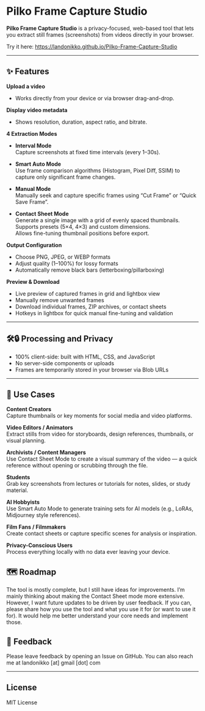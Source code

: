 # Pilko Frame Capture Studio

**Pilko Frame Capture Studio** is a privacy-focused, web-based tool that lets you extract still frames (screenshots) from videos directly in your browser.

Try it here: https://landonikko.github.io/Pilko-Frame-Capture-Studio

---

## ✨ Features

**Upload a video**

- Works directly from your device or via browser drag-and-drop.

**Display video metadata**

- Shows resolution, duration, aspect ratio, and bitrate.

**4 Extraction Modes**

- **Interval Mode**  
  Capture screenshots at fixed time intervals (every 1–30s).

- **Smart Auto Mode**  
  Use frame comparison algorithms (Histogram, Pixel Diff, SSIM) to capture only significant frame changes.

- **Manual Mode**  
  Manually seek and capture specific frames using “Cut Frame” or “Quick Save Frame”.

- **Contact Sheet Mode**  
  Generate a single image with a grid of evenly spaced thumbnails.  
  Supports presets (5×4, 4×3) and custom dimensions.  
  Allows fine-tuning thumbnail positions before export.

**Output Configuration**

- Choose PNG, JPEG, or WEBP formats  
- Adjust quality (1–100%) for lossy formats  
- Automatically remove black bars (letterboxing/pillarboxing)

**Preview & Download**

- Live preview of captured frames in grid and lightbox view
- Manually remove unwanted frames  
- Download individual frames, ZIP archives, or contact sheets
- Hotkeys in lightbox for quick manual fine-tuning and validation  

---

## 🛠🔒 Processing and Privacy

- 100% client-side: built with HTML, CSS, and JavaScript  
- No server-side components or uploads  
- Frames are temporarily stored in your browser via Blob URLs

---

## 🎯 Use Cases

**Content Creators**  
Capture thumbnails or key moments for social media and video platforms.

**Video Editors / Animators**  
Extract stills from video for storyboards, design references, thumbnails, or visual planning.

**Archivists / Content Managers**  
Use Contact Sheet Mode to create a visual summary of the video — a quick reference without opening or scrubbing through the file.

**Students**  
Grab key screenshots from lectures or tutorials for notes, slides, or study material.

**AI Hobbyists**  
Use Smart Auto Mode to generate training sets for AI models (e.g., LoRAs, Midjourney style references).

**Film Fans / Filmmakers**  
Create contact sheets or capture specific scenes for analysis or inspiration.

**Privacy-Conscious Users**  
Process everything locally with no data ever leaving your device.

## 🗺️ Roadmap
The tool is mostly complete, but I still have ideas for improvements. I’m mainly thinking about making the Contact Sheet mode more extensive.
However, I want future updates to be driven by user feedback. If you can, please share how you use the tool and what you use it for (or want to use it for). It would help me better understand your core needs and implement those.

## 📣 Feedback
Please leave feedback by opening an Issue on GitHub.
You can also reach me at landonikko [at] gmail [dot] com

---

## License

MIT License

